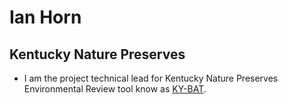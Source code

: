 # Ian Horn
## Kentucky Nature Preserves

 - I am the project technical lead for Kentucky Nature Preserves Environmental Review tool know as [KY-BAT](https://kynaturepreserves.org "Kentucky Biological Assessment Tool").
